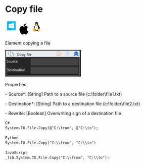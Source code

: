 # Copy file

![](<../../../.gitbook/assets/image (80).png>)

Element copying a file

![](<../../../.gitbook/assets/1 (103).png>)

Properties

&#x20;\- Source\*: \[String] Path to a source file (c:\folder\file1.txt)

&#x20;\- Destination\*: \[String] Path to a destination file (c:\folder\file2.txt)

&#x20;\- Rewrite: \[Boolean] Overwriting sign of a destination file

```
C#
System.IO.File.Copy(@"C:\from", @"C:\to");

Python
System.IO.File.Copy("C:\\from", "C:\\to")

JavaScript
_lib.System.IO.File.Copy("C:\\from", "C:\\to");
```
